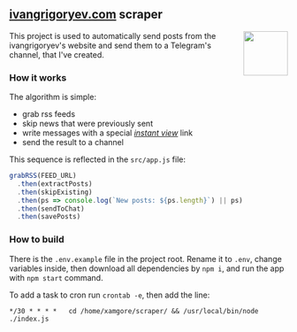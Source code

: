 ## [ivangrigoryev.com](ivangrigoryev.com) scraper

<img align="right" width="80" src="https://upload.wikimedia.org/wikipedia/commons/thumb/8/82/Telegram_logo.svg/768px-Telegram_logo.svg.png">

This project is used to automatically send posts from the ivangrigoryev's website and send them to a Telegram's channel, that I've created.

### How it works

The algorithm is simple:
- grab rss feeds
- skip news that were previously sent
- write messages with a special _[instant view](https://instantview.telegram.org/)_ link
- send the result to a channel

This sequence is reflected in the `src/app.js` file:

```js
grabRSS(FEED_URL)
  .then(extractPosts)
  .then(skipExisting)
  .then(ps => console.log(`New posts: ${ps.length}`) || ps)
  .then(sendToChat)
  .then(savePosts)
```

### How to build

There is the `.env.example` file in the project root. Rename it to `.env`, change variables inside, then download all dependencies by `npm i`, and run the app with `npm start` command.

To add a task to cron run `crontab -e`, then add the line:

```
*/30 * * * *   cd /home/xamgore/scraper/ && /usr/local/bin/node ./index.js
```
